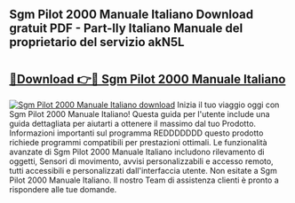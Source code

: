 ## Sgm Pilot 2000 Manuale Italiano Download gratuit PDF - Part-lIy Italiano Manuale del proprietario del servizio akN5L

# <h2><a href="http://dfe7gj.blite.top/?on=Sgm+Pilot+2000+Manuale+Italiano">🔗Download 👉🔴 Sgm Pilot 2000 Manuale Italiano</a></h2>

[![Sgm Pilot 2000 Manuale Italiano download](https://i.imgur.com/lujVjoI.png)](http://dfe7gj.blite.top/?on=Sgm+Pilot+2000+Manuale+Italiano)
Inizia il tuo viaggio oggi con Sgm Pilot 2000 Manuale Italiano! Questa guida per l'utente include una guida dettagliata per aiutarti a ottenere il massimo dal tuo Prodotto. Informazioni importanti sul programma REDDDDDDD questo prodotto richiede programmi compatibili per prestazioni ottimali. Le funzionalità avanzate di Sgm Pilot 2000 Manuale Italiano includono rilevamento di oggetti, Sensori di movimento, avvisi personalizzabili e accesso remoto, tutti accessibili e personalizzati dall'interfaccia utente. Non esitate a Sgm Pilot 2000 Manuale Italiano. Il nostro Team di assistenza clienti è pronto a rispondere alle tue domande.
